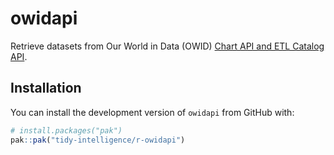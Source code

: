 
<!-- README.md is generated from README.Rmd. Please edit that file -->

# owidapi

<!-- badges: start -->
<!-- badges: end -->

Retrieve datasets from Our World in Data (OWID) [Chart API and ETL
Catalog API](https://docs.owid.io/projects/etl/api/).

## Installation

You can install the development version of `owidapi` from GitHub with:

``` r
# install.packages("pak")
pak::pak("tidy-intelligence/r-owidapi")
```
